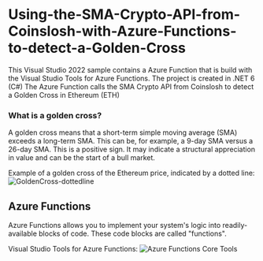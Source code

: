 # Using-the-SMA-Crypto-API-from-Coinslosh-with-Azure-Functions-to-detect-a-Golden-Cross
This Visual Studio 2022 sample contains a Azure Function that is build with the Visual Studio Tools for Azure Functions. The project is created in .NET 6 (C#) 
The Azure Function calls the SMA Crypto API from Coinslosh to detect a Golden Cross in Ethereum (ETH)

### What is a golden cross?
A golden cross means that a short-term simple moving average (SMA) exceeds a long-term SMA. This can be, for example, a 9-day SMA versus a 26-day SMA. This is a positive sign. 
It may indicate a structural appreciation in value and can be the start of a bull market.

Example of a golden cross of the Ethereum price, indicated by a dotted line:
![GoldenCross-dottedline](https://user-images.githubusercontent.com/4686866/147818557-5f74e838-c9eb-4c9a-b35e-2ec869caf9ed.png)

## Azure Functions
Azure Functions allows you to implement your system's logic into readily-available blocks of code. These code blocks are called "functions".

Visual Studio Tools for Azure Functions:
![Azure Functions Core Tools](https://user-images.githubusercontent.com/4686866/147817509-d6e03d01-96fd-4fa7-bb8e-d3ab22d459ec.png)
